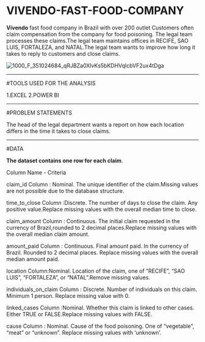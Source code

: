 # VIVENDO-FAST-FOOD-COMPANY

**Vivendo** fast food company in Brazil with over 200 outlet 
Customers often claim compensation from the company for food poisoning. The legal team processes these claims.The legal team maintains offices in RECIFE, SAO LUIS, FORTALEZA, and NATAL.The legal team wants to improve how long it takes to reply to customers and close claims.


![1000_F_351024684_qRJBZa0XlvKs5bKDHVqlcbVF2ux4tDga](https://user-images.githubusercontent.com/68438893/233087861-39c7b6b9-bf57-4e6d-aaf2-33b4a11c8d66.jpg)


-------------------------------------------------------------------------------------------------------------------------------------------------------------------------

#TOOLS USED FOR THE ANALYSIS 

1.EXCEL
2.POWER BI

-------------------------------------------------------------------------------------------------------------------------------------------------------------------------

#PROBLEM STATEMENTS

The head of the legal department wants a report on how each location differs in the time it
takes to close claims.

-------------------------------------------------------------------------------------------------------------------------------------------------------------------------

#DATA

**The dataset contains one row for each claim**.

Column Name                       -                      Criteria

claim_id Column : Nominal. The unique identifier of the claim.Missing values are not possible due to the database structure.
                                                      
                                                      
time_to_close Column :Discrete. The number of days to close the claim. Any positive value.Replace missing values with the overall median time to close.
                                                      
                                                      
                                                      
claim_amount Column : Continuous. The initial claim requested in the currency of Brazil,rounded to 2 decimal places.Replace missing values with the overall median claim amount.




amount_paid Column : Continuous. Final amount paid. In the currency of Brazil. Rounded to 2 decimal places. Replace missing values with the overall median amount paid.



location Column:Nominal. Location of the claim, one of “RECIFE”, “SAO LUIS”, “FORTALEZA”, or “NATAL”.Remove missing values.
                                                     
                                                     
                                                     
                                                    

 individuals_on_claim Column :  Discrete. Number of individuals on this claim. Minimum 1 person. Replace missing value with 0.
                                                     
                                                     
                                                     
 linked_cases Column :Nominal. Whether this claim is linked to other cases. Either TRUE or FALSE.Replace missing values with FALSE. 


cause Column : Nominal. Cause of the food poisoning. One of “vegetable”, “meat” or “unknown”. Replace missing values with ‘unknown’.



                                                     
                                                     
                                                     
                                                     
                                                     
                                                     
                                                     
                                                     
                                                     
                                                     
                                                     
                                                     
                                                     













                                                      
                                                      
                                                      
                                                      
                                                      
                                                      
                                                      
                                                      
                                                      
                                                      
                                                      
                                                      
                                                      
                                                        
                                                        











